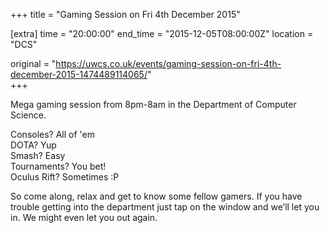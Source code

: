 +++
title = "Gaming Session on Fri 4th December 2015"

[extra]
time = "20:00:00"
end_time = "2015-12-05T08:00:00Z"
location = "DCS"

original = "https://uwcs.co.uk/events/gaming-session-on-fri-4th-december-2015-1474489114065/"    
+++

Mega gaming session from 8pm-8am in the Department of Computer Science.

Consoles? All of 'em  
DOTA? Yup  
Smash? Easy  
Tournaments? You bet\!  
Oculus Rift? Sometimes :P

So come along, relax and get to know some fellow gamers. If you have trouble getting into the department just tap on the window and we’ll let you in. We might even let you out again.

